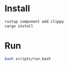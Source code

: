 # Install

```bash
rustup component add clippy
cargo install
```

# Run

```bash
bash scripts/run.bash
```
